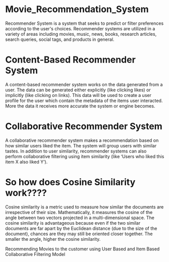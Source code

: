 # Movie_Recommendation_System
Recommender System is a system that seeks to predict or filter preferences according to the user's choices. Recommender systems are utilized in a variety of areas including movies, music, news, books, research articles, search queries, social tags, and products in general.

# Content-Based Recommender System
A content-based recommender system works on the data generated from a user. The data can be generated either explicitly (like clicking likes) or implicitly (like clicking on links). This data will be used to create a user profile for the user which contain the metadata of the items user interacted. More the data it receives more accurate the system or engine becomes.

# Collaborative Recommender System
A collaborative recommender system makes a recommendation based on how similar users liked the item. The system will group users with similar tastes. In addition to user similarity, recommender systems can also perform collaborative filtering using item similarity (like ‘Users who liked this item X also liked Y’).

# So how does Cosine Similarity work????
Cosine similarity is a metric used to measure how similar the documents are irrespective of their size. Mathematically, it measures the cosine of the angle between two vectors projected in a multi-dimensional space. The cosine similarity is advantageous because even if the two similar documents are far apart by the Euclidean distance (due to the size of the document), chances are they may still be oriented closer together. The smaller the angle, higher the cosine similarity.

Recommending Movies to the customer using User Based and Item Based Collaborative Filtering Model
